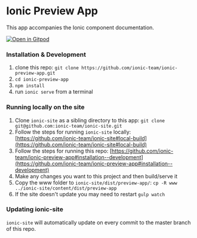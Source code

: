 # Ionic Preview App

This app accompanies the Ionic component documentation.

[![Open in Gitpod](https://gitpod.io/button/open-in-gitpod.svg)](https://gitpod.io/#https://github.com/jultan/emulo-ionic)

### Installation & Development

1. clone this repo: `git clone https://github.com/ionic-team/ionic-preview-app.git`
2. `cd ionic-preview-app`
3. `npm install`
4. run `ionic serve` from a terminal


### Running locally on the site

1. Clone `ionic-site` as a sibling directory to this app: `git clone git@github.com:ionic-team/ionic-site.git`
2. Follow the steps for running `ionic-site` locally: [https://github.com/ionic-team/ionic-site#local-build](https://github.com/ionic-team/ionic-site#local-build)
3. Follow the steps for running this repo: [https://github.com/ionic-team/ionic-preview-app#installation--development](https://github.com/ionic-team/ionic-preview-app#installation--development)
4. Make any changes you want to this project and then build/serve it
5. Copy the www folder to `ionic-site/dist/preview-app/`: `cp -R www ../ionic-site/content/dist/preview-app`
6. If the site doesn't update you may need to restart `gulp watch`


### Updating ionic-site

`ionic-site` will automatically update on every commit to the master branch of this repo.
